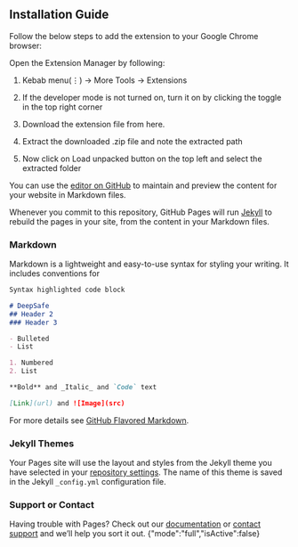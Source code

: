 ## Installation Guide

Follow the below steps to add the extension to your Google Chrome browser:

Open the Extension Manager by following:

1. Kebab menu(⋮) -> More Tools -> Extensions

2. If the developer mode is not turned on, turn it on by clicking the toggle in the top right corner

3. Download the extension file from here.

4. Extract the downloaded .zip file and note the extracted path

5. Now click on Load unpacked button on the top left and select the extracted folder

You can use the [editor on GitHub](https://github.com/siddharthksah/DeepSafe/edit/gh-pages/index.md) to maintain and preview the content for your website in Markdown files.

Whenever you commit to this repository, GitHub Pages will run [Jekyll](https://jekyllrb.com/) to rebuild the pages in your site, from the content in your Markdown files.

### Markdown

Markdown is a lightweight and easy-to-use syntax for styling your writing. It includes conventions for

```markdown
Syntax highlighted code block

# DeepSafe
## Header 2
### Header 3

- Bulleted
- List

1. Numbered
2. List

**Bold** and _Italic_ and `Code` text

[Link](url) and ![Image](src)
```

For more details see [GitHub Flavored Markdown](https://guides.github.com/features/mastering-markdown/).

### Jekyll Themes

Your Pages site will use the layout and styles from the Jekyll theme you have selected in your [repository settings](https://github.com/siddharthksah/DeepSafe/settings/pages). The name of this theme is saved in the Jekyll `_config.yml` configuration file.

### Support or Contact

Having trouble with Pages? Check out our [documentation](https://docs.github.com/categories/github-pages-basics/) or [contact support](https://support.github.com/contact) and we’ll help you sort it out.
{"mode":"full","isActive":false}
